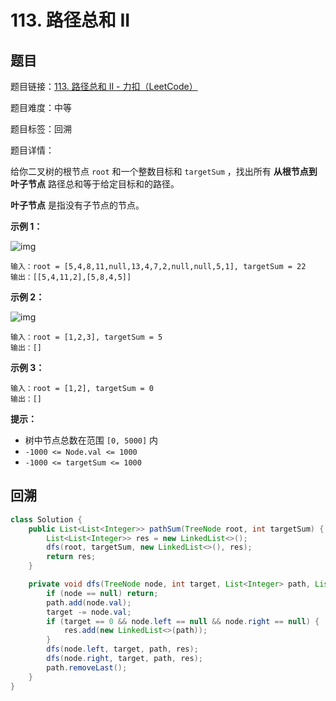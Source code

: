 # 113. 路径总和 II

## 题目

题目链接：[113. 路径总和 II - 力扣（LeetCode）](https://leetcode.cn/problems/path-sum-ii/description/)

题目难度：中等

题目标签：回溯

题目详情：

给你二叉树的根节点 `root` 和一个整数目标和 `targetSum` ，找出所有 **从根节点到叶子节点** 路径总和等于给定目标和的路径。

**叶子节点** 是指没有子节点的节点。

**示例 1：**

![img](https://assets.leetcode.com/uploads/2021/01/18/pathsumii1.jpg)

```
输入：root = [5,4,8,11,null,13,4,7,2,null,null,5,1], targetSum = 22
输出：[[5,4,11,2],[5,8,4,5]]
```

**示例 2：**

![img](https://assets.leetcode.com/uploads/2021/01/18/pathsum2.jpg)

```
输入：root = [1,2,3], targetSum = 5
输出：[]
```

**示例 3：**

```
输入：root = [1,2], targetSum = 0
输出：[]
```

**提示：**

- 树中节点总数在范围 `[0, 5000]` 内
- `-1000 <= Node.val <= 1000`
- `-1000 <= targetSum <= 1000`



## 回溯

``` java
class Solution {
    public List<List<Integer>> pathSum(TreeNode root, int targetSum) {
        List<List<Integer>> res = new LinkedList<>();
        dfs(root, targetSum, new LinkedList<>(), res);
        return res;
    }

    private void dfs(TreeNode node, int target, List<Integer> path, List<List<Integer>> res) {
        if (node == null) return;
        path.add(node.val);
        target -= node.val;
        if (target == 0 && node.left == null && node.right == null) {
            res.add(new LinkedList<>(path));
        }
        dfs(node.left, target, path, res);
        dfs(node.right, target, path, res);
        path.removeLast();
    }
}
```